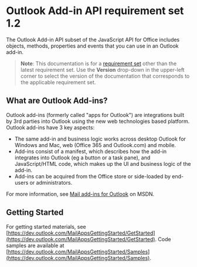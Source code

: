  

# Outlook Add-in API requirement set 1.2

The Outlook Add-in API subset of the JavaScript API for Office includes objects, methods, properties and events that you can use in an Outlook add-in.

> **Note**: This documentation is for a [requirement set](tutorial-api-requirement-sets.html) other than the latest requirement set. Use the **Version** drop-down in the upper-left corner to select the version of the documentation that corresponds to the applicable requirement set.

## What are Outlook Add-ins?

Outlook add-ins (formerly called "apps for Outlook") are integrations built by 3rd parties into Outlook using the new web technologies based platform. Outlook add-ins have 3 key aspects:

*   The same add-in and business logic works across desktop Outlook for Windows and Mac, web (Office 365 and Outlook.com) and mobile.
*   Add-ins consist of a manifest, which describes how the add-in integrates into Outlook (eg a button or a task pane), and JavaScript/HTML code, which makes up the UI and business logic of the add-in.
*   Add-ins can be acquired from the Office store or side-loaded by end-users or administrators.

For more information, see [Mail add-ins for Outlook](https://msdn.microsoft.com/EN-US/library/office/fp161135.aspx) on MSDN.

## Getting Started

For getting started materials, see [https://dev.outlook.com/MailAppsGettingStarted/GetStarted](https://dev.outlook.com/MailAppsGettingStarted/GetStarted). Code samples are available at [https://dev.outlook.com/MailAppsGettingStarted/Samples](https://dev.outlook.com/MailAppsGettingStarted/Samples).

